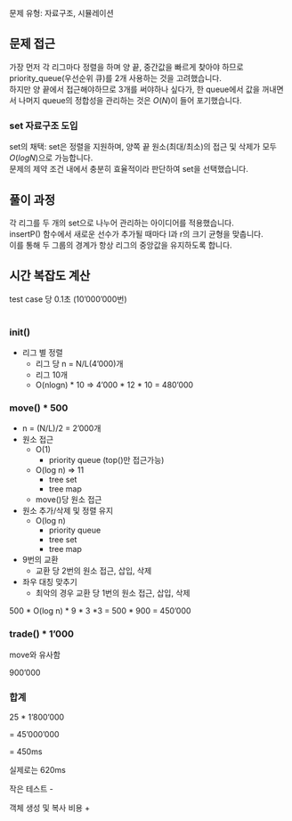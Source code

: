 문제 유형: 자료구조, 시뮬레이션

## 문제 접근
가장 먼저 각 리그마다 정렬을 하며 양 끝, 중간값을 빠르게 찾아야 하므로 priority_queue(우선순위 큐)를 2개 사용하는 것을 고려했습니다. <br/>
하지만 양 끝에서 접근해야하므로 3개를 써야하나 싶다가, 한 queue에서 값을 꺼내면서 나머지 queue의 정합성을 관리하는 것은 $O(N)$이 들어 포기했습니다. <br/>

### set 자료구조 도입
set의 채택: set은 정렬을 지원하며, 양쪽 끝 원소(최대/최소)의 접근 및 삭제가 모두 $O(log N)$으로 가능합니다. <br/>
문제의 제약 조건 내에서 충분히 효율적이라 판단하여 set을 선택했습니다.

## 풀이 과정
각 리그를 두 개의 set으로 나누어 관리하는 아이디어를 적용했습니다. <br/>
insertP() 함수에서 새로운 선수가 추가될 때마다 l과 r의 크기 균형을 맞춥니다. <br/>
이를 통해 두 그룹의 경계가 항상 리그의 중앙값을 유지하도록 합니다. <br/>

## 시간 복잡도 계산

test case 당 0.1초 (10’000’000번)  <br/>  <br/>

### init()

- 리그 별 정렬
    - 리그 당 n = N/L(4’000)개
    - 리그 10개
    - O(nlogn) * 10 ⇒  4’000 * 12 * 10 = 480’000

### move() * 500

- n = (N/L)/2 = 2’000개
- 원소 접근
    - O(1)
        - priority queue (top()만 접근가능)
    - O(log n) ⇒ 11
        - tree set
        - tree map
    - move()당 원소 접근
- 원소 추가/삭제 및 정렬 유지
    - O(log n)
        - priority queue
        - tree set
        - tree map
- 9번의 교환
    - 교환 당 2번의 원소 접근, 삽입, 삭제
- 좌우 대칭 맞추기
    - 최악의 경우 교환 당 1번의 원소 접근, 삽입, 삭제

500 * O(log n) * 9 * 3 *3 = 500 * 900 = 450’000

### trade() * 1’000

move와 유사함

900’000

### 합계

25 * 1’800’000

= 45’000’000

= 450ms

실제로는 620ms

작은 테스트 -

객체 생성 및 복사 비용 +
